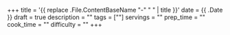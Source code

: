 +++
title = '{{ replace .File.ContentBaseName "-" " " | title }}'
date = {{ .Date }}
draft = true
description = ""
tags = [""]
servings = ""
prep_time = ""
cook_time = ""
difficulty = ""
+++

<!--
Tips:
- Use a page bundle if you want to include images/resources next to the recipe:
    hugo new recipes/my-recipe/_index.md
  then put `image.jpg` beside the index file and reference via .Resources.
- This archetype uses TOML front matter (+++). Add or remove fields as needed.
-->
